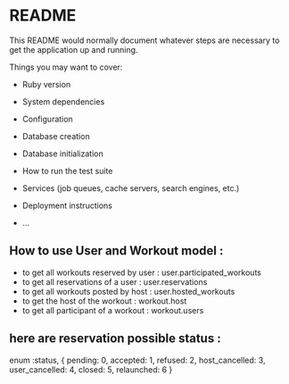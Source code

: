 # README

This README would normally document whatever steps are necessary to get the
application up and running.

Things you may want to cover:

* Ruby version

* System dependencies

* Configuration

* Database creation

* Database initialization

* How to run the test suite

* Services (job queues, cache servers, search engines, etc.)

* Deployment instructions

* ...


## How to use User and Workout model :
- to get all workouts reserved by user : user.participated_workouts
- to get all reservations of a user : user.reservations
- to get all workouts posted by host : user.hosted_workouts
- to get the host of the workout : workout.host
- to get all participant of a workout : workout.users

## here are reservation possible status :
enum :status, {
    pending: 0,
    accepted: 1,
    refused: 2,
    host_cancelled: 3,
    user_cancelled: 4,
    closed: 5,
    relaunched: 6
  }